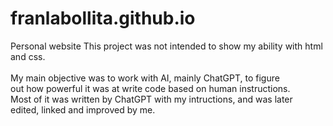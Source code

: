 # franlabollita.github.io
Personal website
This project was not intended to show my ability with html and css. <br /> <br />
My main objective was to work with AI, mainly ChatGPT, to figure <br />
out how powerful it was at write code based on human instructions. <br />
Most of it was written by ChatGPT with my intructions, and was later <br />
edited, linked and improved by me.
